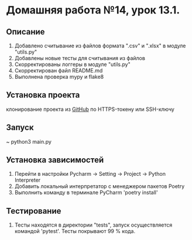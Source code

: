 # Домашняя работа №14, урок 13.1.

## Описание
1. Добавлено считывание из файлов формата ".csv" и ".xlsx" в модуле "utils.py"
2. Добавлены новые тесты для считывания из файлов
3. Скорректированы логгеры в модуле "utils.py"
4. Скорректирован файл README.md 
5. Выполнена проверка mypy и flake8

## Установка проекта
клонирование проекта из [GitHub](https://github.com/yolarus/homework_13_1) по HTTPS-токену или SSH-ключу

## Запуск
~ python3 main.py

## Установка зависимостей
1. Перейти в настройки Pycharm -> Setting -> Project -> Python Interpreter 
2. Добавить локальный интерпретатор с менеджером пакетов Poetry
3. Выполнить команду в терминале PyCharm 'poetry install'

## Тестирование
1. Тесты находятся в директории "tests", запуск осуществляется командой
'pytest'. Тесты покрывают 99 % кода. 